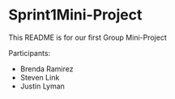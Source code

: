 # Sprint1Mini-Project

This README is for our first Group Mini-Project

Participants:
<ul>
  <li> Brenda Ramirez</li>
  <li>Steven Link</li>
  <li>Justin Lyman</li>
 <ul>
